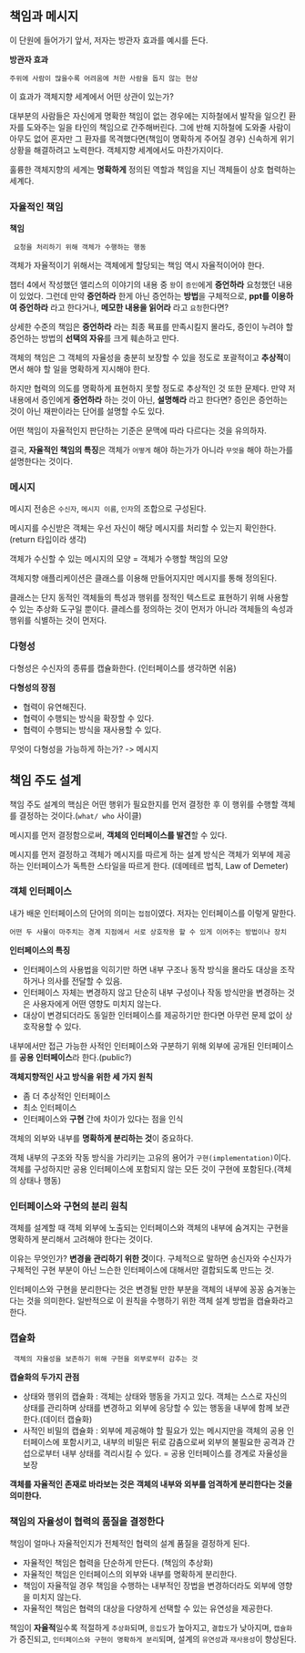 ## 책임과 메시지

 이 단원에 들어가기 앞서, 저자는 방관자 효과를 예시를 든다.
 
**방관자 효과**

    주위에 사람이 많을수록 어려움에 처한 사람을 돕지 않는 현상

이 효과가 객체지향 세계에서 어떤 상관이 있는가?

대부분의 사람들은 자신에게 명확한 책임이 없는 경우에는 지하철에서 발작을
일으킨 환자를 도와주는 일을 타인의 책임으로 간주해버린다. 그에 반해
지하철에 도와줄 사람이 아무도 없어 혼자만 그 환자를 목격했다면(책임이 명확하게 주어질 경우)
신속하게 위기 상황을 해결하려고 노력한다. 객체지향 세계에서도 마찬가지이다.

훌륭한 객체지향의 세계는 **명확하게** 정의된 역할과 책임을 지닌 객체들이 상호 협력하는 세계다.

### 자율적인 책임

**책임**

     요청을 처리하기 위해 객체가 수행하는 행동

객체가 자율적이기 위해서는 객체에게 할당되는 책임 역시 자율적이어야 한다.

챕터 4에서 작성했던 앨리스의 이야기의 내용 중 `왕`이 `증인`에게 **증언하라** 요청했던 내용이 있었다.
그런데 만약 **증언하라** 한게 아닌 증언하는 **방법**을 구체적으로, **ppt를 이용하여 증언하라**
라고 한다거나, **메모한 내용을 읽어라** 라고 `요청`한다면?

상세한 수준의 책임은 **증언하라** 라는 최종 묙표를 만족시킬지 몰라도,
증인이 누려야 할 증언하는 방법의 **선택의 자유**를 크게 훼손하고 만다.

객체의 책임은 그 객체의 자율성을 충분히 보장할 수 있을 정도로 포괄적이고
**추상적**이면서 해야 할 일을 명확하게 지시해야 한다.

하지만 협력의 의도를 명확하게 표현하지 못할 정도로 추상적인 것 또한 문제다.
만약 저 내용에서 증인에게 **증언하라** 하는 것이 아닌, **설명해라** 라고 한다면?
증인은 증언하는 것이 아닌 재판이라는 단어를 설명할 수도 있다.

어떤 책임이 자율적인지 판단하는 기준은 문맥에 따라 다르다는 것을 유의하자.

결국, **자율적인 책임의 특징**은 객체가 `어떻게` 해야 하는가가 아니라
`무엇을` 해야 하는가를 설명한다는 것이다.

### 메시지
메시지 전송은 `수신자`, `메시지 이름`, `인자`의 조합으로 구성된다.

메시지를 수신받은 객체는 우선 자신이 해당 메시지를 처리할 수 있는지 확인한다.
(return 타입이라 생각)

객체가 수신할 수 있는 메시지의 모양 = 객체가 수행할 책임의 모양


객체지향 애플리케이션은 클래스를 이용해 만들어지지만 메시지를 통해 정의된다.

클래스는 단지 동적인 객체들의 특성과 행위를 정적인 텍스트로 표현하기 위해 사용할 수 있는 추상화 도구일 뿐이다.
클레스를 정의하는 것이 먼저가 아니라 객체들의 속성과 행위를 식별하는 것이 먼저다.

### 다형성
다형성은 수신자의 종류를 캡슐화한다. (인터페이스를 생각하면 쉬움)

**다형성의 장점**
- 협력이 유연해진다.
- 협력이 수행되는 방식을 확장할 수 있다.
- 협력이 수행되는 방식을 재사용할 수 있다.

무엇이 다형성을 가능하게 하는가? -> 메시지

## 책임 주도 설계
책임 주도 설계의 핵심은 어떤 행위가 필요한지를 먼저 결정한 후
이 행위를 수행할 객체를 결정하는 것이다.(`what/ who` 사이클)

메시지를 먼저 결정함으로써, **객체의 인터페이스를 발견**할 수 있다.

메시지를 먼저 결정하고 객체가 메시지를 따르게 하는 설계 방식은 객체가 외부에 제공하는 인터페이스가
독특한 스타일을 따르게 한다.
(데메테르 법칙, Law of Demeter)

### 객체 인터페이스

내가 배운 인터페이스의 단어의 의미는 `접점`이였다.
저자는 인터페이스를 이렇게 말한다.

    어떤 두 사물이 마주치는 경계 지점에서 서로 상호작용 할 수 있게 이어주는 방법이나 장치

**인터페이스의 특징**
- 인터페이스의 사용법을 익히기만 하면 내부 구조나 동작 방식을 몰라도 대상을 조작하거나 의사를 전달할 수 있음.
- 인터페이스 자체는 변경하지 않고 단순히 내부 구성이나 작동 방식만을 변경하는 것은 사용자에게 어떤 영향도 미치지 않는다.
- 대상이 변경되더라도 동일한 인터페이스를 제공하기만 한다면 아무런 문제 없이 상호작용할 수 있다.

내부에서만 접근 가능한 사적인 인터페이스와 구분하기 위해 외부에 공개된 인터페이스를 **공용 인터페이스**라 한다.(public?)

**객체지향적인 사고 방식을 위한 세 가지 원칙**
- 좀 더 추상적인 인터페이스
- 최소 인터페이스
- 인터페이스와 **구현** 간에 차이가 있다는 점을 인식

객체의 외부와 내부를 **명확하게 분리하는 것**이 중요하다.

객체 내부의 구조와 작동 방식을 가리키는 고유의 용어가 `구현(implementation)`이다.
객체를 구성하지만 공용 인터페이스에 포함되지 않는 모든 것이 구현에 포함된다.(객체의 상태나 행동)

### 인터페이스와 구현의 분리 원칙
객체를 설계할 때 객체 외부에 노출되는 인터페이스와 객체의 내부에 숨겨지는 구현을 명확하게 분리해서 고려해야 한다는 것이다.

이유는 무엇인가?
**변경을 관리하기 위한 것**이다. 구체적으로 말하면
송신자와 수신자가 구체적인 구현 부분이 아닌 느슨한 인터페이스에 대해서만 결합되도록 만드는 것.

인터페이스와 구현을 분리한다는 것은 변경될 만한 부분을 객체의 내부에 꽁꽁 숨겨놓는다는 것을 의미한다.
일반적으로 이 원칙을 수행하기 위한 객체 설계 방법을 캡슐화라고 한다.


### 캡슐화
     객체의 자율성을 보존하기 위해 구현을 외부로부터 감추는 것

**캡슐화의 두가지 관점**
- 상태와 행위의 캡슐화 : 객체는 상태와 행동을 가지고 있다.
  객체는 스스로 자신의 상태를 관리하며 상태를 변경하고 외부에 응당할 수 있는 행동을 내부에 함께 보관한다.(데이터 캡슐화)
- 사적인 비밀의 캡슐화 :
  외부에 제공해야 할 필요가 있는 메시지만을 객체의 공용 인터페이스에 포함시키고,
  내부의 비밀은 뒤로 감춤으로써 외부의 불필요한 공격과 간섭으로부터 내부 상태를 격리시킬 수  있다. = 공용 인터페이스를 경계로 자율성을 보장

**객체를 자율적인 존재로 바라보는 것은 객체의 내부와 외부를 엄격하게 분리한다는 것을 의미한다.**

### 책임의 자율성이 협력의 품질을 결정한다

책임이 얼마나 자율적인지가 전체적인 협력의 설계 품질을 결정하게 된다.

- 자율적인 책임은 협력을 단순하게 만든다. (책임의 추상화)
- 자율적인 책임은 인터페이스의 외부와 내부를 명확하게 분리한다.
- 책임이 자율적일 경우 책임을 수행하는 내부적인 장법을 변경하더라도 외부에 영향을 미치지 않는다.
- 자율적인 책임은 협력의 대상을 다양하게 선택할 수 있는 유연성을 제공한다.

책임이 **자율적**일수록 적절하게 `추상화`되며, `응집도`가 높아지고, `결합도`가 낮아지며, `캡슐화`가 증진되고,
`인터페이스와 구현이 명확하게 분리`되며, 설계의 `유연성`과 `재사용성`이 향상된다.



